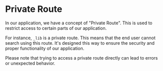 # Private Route

In our application, we have a concept of "Private Route". This is used to restrict access to certain parts of our application.

For instance, `_lib` is a private route. This means that the end user cannot search using this route. It's designed this way to ensure the security and proper functionality of our application.

Please note that trying to access a private route directly can lead to errors or unexpected behavior.
